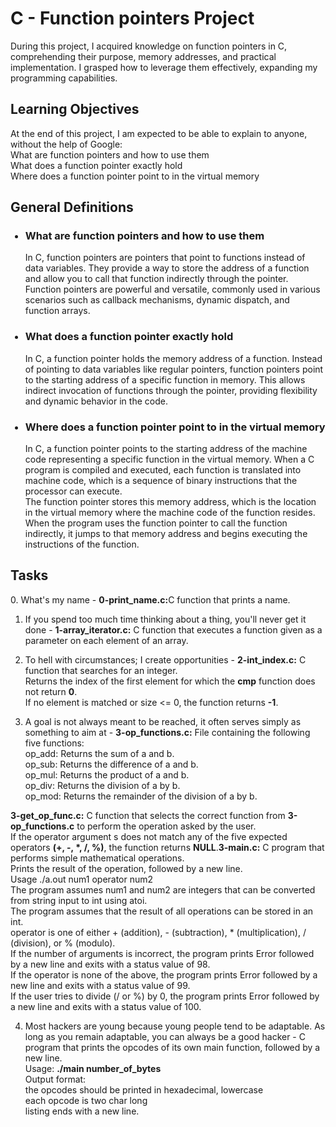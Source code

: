 <h1>C - Function pointers Project</h1>
<p>During this project, I acquired knowledge on function pointers in C, comprehending their purpose, memory addresses, and practical implementation. I grasped how to leverage them effectively, expanding my programming capabilities.</p>

<h2>Learning Objectives</h2>
<p>At the end of this project, I am expected to be able to explain to anyone, without the help of Google:<br>What are function pointers and how to use them<br>What does a function pointer exactly hold<br>Where does a function pointer point to in the virtual memory</p>

<h2>General Definitions</h2>
<ul>
<h3><li>What are function pointers and how to use them</li></h3>
<p>In C, function pointers are pointers that point to functions instead of data variables. They provide a way to store the address of a function and allow you to call that function indirectly through the pointer. Function pointers are powerful and versatile, commonly used in various scenarios such as callback mechanisms, dynamic dispatch, and function arrays.</p>
<h3><li>What does a function pointer exactly hold</li></h3>
<p>In C, a function pointer holds the memory address of a function. Instead of pointing to data variables like regular pointers, function pointers point to the starting address of a specific function in memory. This allows indirect invocation of functions through the pointer, providing flexibility and dynamic behavior in the code.</p>
<h3><li>Where does a function pointer point to in the virtual memory</li></h3>
<p>In C, a function pointer points to the starting address of the machine code representing a specific function in the virtual memory. When a C program is compiled and executed, each function is translated into machine code, which is a sequence of binary instructions that the processor can execute.<br>The function pointer stores this memory address, which is the location in the virtual memory where the machine code of the function resides. When the program uses the function pointer to call the function indirectly, it jumps to that memory address and begins executing the instructions of the function.</p>
</ul>
<h2>Tasks</h2>
0. What's my name - <b>0-print_name.c:</b>C function that prints a name.<br>

1. If you spend too much time thinking about a thing, you'll never get it done - <b>1-array_iterator.c:</b> C function that executes a function given as a parameter on each element of an array.<br>

2. To hell with circumstances; I create opportunities - <b>2-int_index.c:</b> C function that searches for an integer.<br>Returns the index of the first element for which the <b>cmp</b> function does not return <b>0</b>.<br>
If no element is matched or size <= 0, the function returns <b>-1</b>.<br>

3. A goal is not always meant to be reached, it often serves simply as something to aim at - <b>3-op_functions.c:</b> File containing the following five functions:<br>
op_add: Returns the sum of a and b.<br>
op_sub: Returns the difference of a and b.<br>
op_mul: Returns the product of a and b.<br>
op_div: Returns the division of a by b.<br>
op_mod: Returns the remainder of the division of a by b.<br>

<b>3-get_op_func.c:</b> C function that selects the correct function from <b>3-op_functions.c</b> to perform the operation asked by the user.<br>If the operator argument s does not match any of the five expected operators <b>(+, -, *, /, %)</b>, the function returns <b>NULL</b>.<b>3-main.c:</B> C program that performs simple mathematical operations.<br>Prints the result of the operation, followed by a new line.<br>Usage ./a.out num1 operator num2<br>The program assumes num1 and num2 are integers that can be converted from string input to int using atoi.<br>The program assumes that the result of all operations can be stored in an int.<br>operator is one of either + (addition), - (subtraction), * (multiplication), / (division), or % (modulo).<br>If the number of arguments is incorrect, the program prints Error followed by a new line and exits with a status value of 98.<br>If the operator is none of the above, the program prints Error followed by a new line and exits with a status value of 99.<br>If the user tries to divide (/ or %) by 0, the program prints Error followed by a new line and exits with a status value of 100.<br>

4. Most hackers are young because young people tend to be adaptable. As long as you remain adaptable, you can always be a good hacker - C program that prints the opcodes of its own main function, followed by a new line.<br>Usage: <b>./main number_of_bytes</b><br>Output format:<br>the opcodes should be printed in hexadecimal, lowercase<br>each opcode is two char long<br>
listing ends with a new line.
